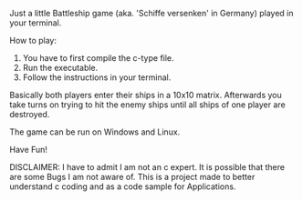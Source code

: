 Just a little Battleship game (aka. 'Schiffe versenken' in Germany) played in your terminal.


How to play:

1. You have to first compile the c-type file.
2. Run the executable.
3. Follow the instructions in your terminal.
   
Basically both players enter their ships in a 10x10 matrix.
Afterwards you take turns on trying to hit the enemy ships until all ships of one player are destroyed.



The game can be run on Windows and Linux.

Have Fun!


DISCLAIMER:
I have to admit I am not an c expert. It is possible that there are some Bugs I am not aware of.
This is a project made to better understand c coding and as a code sample for Applications.
